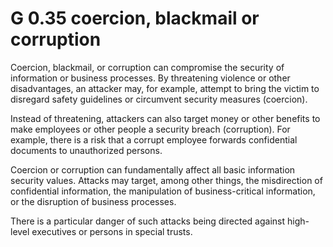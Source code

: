 G 0.35 coercion, blackmail or corruption
===========================================

Coercion, blackmail, or corruption can compromise the security of information or business processes. By threatening violence or other disadvantages, an attacker may, for example, attempt to bring the victim to disregard safety guidelines or circumvent security measures (coercion).

Instead of threatening, attackers can also target money or other benefits to make employees or other people a security breach (corruption). For example, there is a risk that a corrupt employee forwards confidential documents to unauthorized persons.

Coercion or corruption can fundamentally affect all basic information security values. Attacks may target, among other things, the misdirection of confidential information, the manipulation of business-critical information, or the disruption of business processes.

There is a particular danger of such attacks being directed against high-level executives or persons in special trusts.

